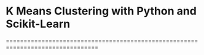 # K Means Clustering with Python and Scikit-Learn


================================================================================

